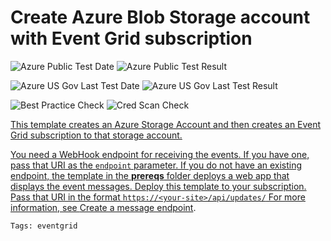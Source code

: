 # Create Azure Blob Storage account with Event Grid subscription

![Azure Public Test Date](https://azurequickstartsservice.blob.core.windows.net/badges/101-event-grid-subscription-and-storage/PublicLastTestDate.svg)
![Azure Public Test Result](https://azurequickstartsservice.blob.core.windows.net/badges/101-event-grid-subscription-and-storage/PublicDeployment.svg)

![Azure US Gov Last Test Date](https://azurequickstartsservice.blob.core.windows.net/badges/101-event-grid-subscription-and-storage/FairfaxLastTestDate.svg)
![Azure US Gov Last Test Result](https://azurequickstartsservice.blob.core.windows.net/badges/101-event-grid-subscription-and-storage/FairfaxDeployment.svg)

![Best Practice Check](https://azurequickstartsservice.blob.core.windows.net/badges/101-event-grid-subscription-and-storage/BestPracticeResult.svg)
![Cred Scan Check](https://azurequickstartsservice.blob.core.windows.net/badges/101-event-grid-subscription-and-storage/CredScanResult.svg)
<a href="https://portal.azure.com/#create/Microsoft.Template/uri/https%3A%2F%2Fraw.githubusercontent.com%2FAzure%2Fazure-quickstart-templates%2Fmaster%2F101-event-grid-subscription-and-blob%2Fazuredeploy.json" target="_blank">
    

<a href="http://armviz.io/#/?load=https%3A%2F%2Fraw.githubusercontent.com%2FAzure%2Fazure-quickstart-templates%2Fmaster%2F101-event-grid-subscription-and-blob%2Fazuredeploy.json" target="_blank">

This template creates an Azure Storage Account and then creates an Event Grid subscription to that storage account.

You need a WebHook endpoint for receiving the events. If you have one, pass that URI as the `endpoint` parameter. If you do not have an existing endpoint, the template in the **prereqs** folder deploys a web app that displays the event messages. Deploy this template to your subscription. Pass that URI in the format `https://<your-site>/api/updates/` For more information, see [Create a message endpoint](https://docs.microsoft.com/azure/event-grid/custom-event-quickstart#create-a-message-endpoint).

`Tags: eventgrid`


